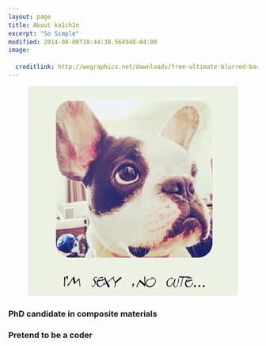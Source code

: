```yaml
---
layout: page
title: About ka1ch2n
excerpt: "So Simple"
modified: 2014-08-08T19:44:38.564948-04:00
image:
  
  creditlink: http://wegraphics.net/downloads/free-ultimate-blurred-background-pack/
---
```


<figure class="half">
	<img src="/images/filename.jpg" alt="image">
	<figcaption> </figcaption>
</figure>

### PhD candidate in composite materials 

### Pretend to be a **coder**

[^1]: Example: *domain.com/category-name/post-title*